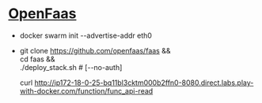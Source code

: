 [OpenFaas](https://openfaas.com/)
=================================


- docker swarm init --advertise-addr eth0
- git clone https://github.com/openfaas/faas && \
  cd faas && \
  ./deploy_stack.sh # [--no-auth]




  curl http://ip172-18-0-25-bq11bl3cktm000b2ffn0-8080.direct.labs.play-with-docker.com/function/func_api-read
